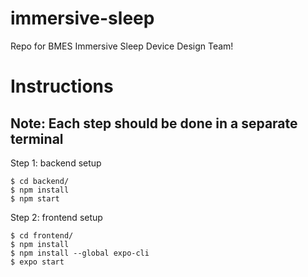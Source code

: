 # immersive-sleep
Repo for BMES Immersive Sleep Device Design Team!

# Instructions

## Note: Each step should be done in a separate terminal

Step 1: backend setup
```
$ cd backend/
$ npm install
$ npm start
```

Step 2: frontend setup
```
$ cd frontend/
$ npm install
$ npm install --global expo-cli
$ expo start
```

